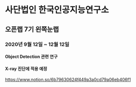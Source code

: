 # 사단법인 한국인공지능연구소

## 오픈랩 7기 왼쪽눈랩
### 2020년 9월 12일 ~ 12월 12일

#### Object Detection 관련 연구
#### X-ray 진단에 적용 예정


https://www.notion.so/6b79630624f449a3a0cd79a06eb406f1
